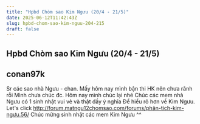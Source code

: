 ```yaml
---
title: "Hpbd Chòm sao Kim Ngưu (20/4 - 21/5)"
date: 2025-06-12T11:42:43Z
slug: hpbd-chom-sao-kim-nguu-204-215
draft: false
---
```


## Hpbd Chòm sao Kim Ngưu (20/4 - 21/5)

## conan97k

Sr các sao nhà Ngưu - chan. Mấy hôm nay mình bận thi HK nên chưa rãnh rỗi  Mình chưa chúc đc. Hôm nay mình chúc lại nhé  Chúc các mem nhà Ngưu có 1 sinh nhật vui vẻ và thật đầy ý nghĩa 
Để hiểu rõ hơn về Kim Ngưu. Let's click http://forum.matngu12chomsao.com/forums/phân-tích-kim-ngưu.56/
Chúc mừng sinh nhật các mem Kim Ngưu ^^